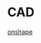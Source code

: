 # CAD

[onshape]


[onshape]: https://cad.onshape.com/documents/2ab14303b31030a4e68ba222/w/26f958360873c4551b49868e/e/71cf9a7cd6c11280b6eabd86

 